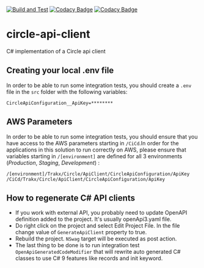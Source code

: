 [![Build and Test](https://github.com/trakx/circle-api-client/actions/workflows/test.yml/badge.svg)](https://github.com/trakx/circle-api-client/actions/workflows/test.yml)
[![Codacy Badge](https://app.codacy.com/project/badge/Grade/a11f6875244948d39af6c2350095490f)](https://www.codacy.com/gh/trakx/circle-api-client/dashboard?utm_source=github.com&amp;utm_medium=referral&amp;utm_content=trakx/circle-api-client&amp;utm_campaign=Badge_Grade)
[![Codacy Badge](https://app.codacy.com/project/badge/Coverage/435670815af049dc879feaa3cfd7cc81)](https://www.codacy.com/gh/trakx/circle-api-client/dashboard?utm_source=github.com&utm_medium=referral&utm_content=trakx/circle-api-client&utm_campaign=Badge_Coverage)

# circle-api-client
C# implementation of a Circle api client

## Creating your local .env file
In order to be able to run some integration tests, you should create a `.env` file in the `src` folder with the following variables:
```secretsEnvVariables
CircleApiConfiguration__ApiKey=********
```

## AWS Parameters
In order to be able to run some integration tests, you should ensure that you have access to the AWS parameters starting in `/CiCd`.In order for the applications in this solution to run correctly on AWS, please ensure that variables starting in `/[environment]`  are defined for all 3 environments (_Production_, _Staging_, _Development_) :
```awsParams
/[environment]/Trakx/Circle/ApiClient/CircleApiConfiguration/ApiKey
/CiCd/Trakx/Circle/ApiClient/CircleApiConfiguration/ApiKey
```

## How to regenerate C# API clients

*  If you work with external API, you probably need to update OpenAPI definition added to the project. It's usually openApi3.yaml file.
*  Do right click on the project and select Edit Project File. In the file change value of `GenerateApiClient` property to true.
*  Rebuild the project. `NSwag` target will be executed as post action.
*  The last thing to be done is to run integration test `OpenApiGeneratedCodeModifier` that will rewrite auto generated C# classes to use C# 9 features like records and init keyword.
